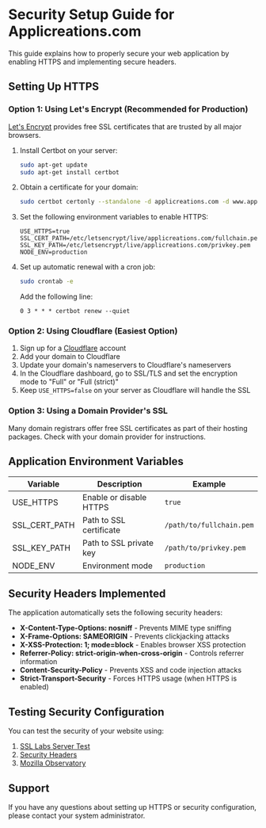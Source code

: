 # Security Setup Guide for Applicreations.com

This guide explains how to properly secure your web application by enabling HTTPS and implementing secure headers.

## Setting Up HTTPS

### Option 1: Using Let's Encrypt (Recommended for Production)

[Let's Encrypt](https://letsencrypt.org/) provides free SSL certificates that are trusted by all major browsers.

1. Install Certbot on your server:
   ```bash
   sudo apt-get update
   sudo apt-get install certbot
   ```

2. Obtain a certificate for your domain:
   ```bash
   sudo certbot certonly --standalone -d applicreations.com -d www.applicreations.com
   ```

3. Set the following environment variables to enable HTTPS:
   ```
   USE_HTTPS=true
   SSL_CERT_PATH=/etc/letsencrypt/live/applicreations.com/fullchain.pem
   SSL_KEY_PATH=/etc/letsencrypt/live/applicreations.com/privkey.pem
   NODE_ENV=production
   ```

4. Set up automatic renewal with a cron job:
   ```bash
   sudo crontab -e
   ```
   
   Add the following line:
   ```
   0 3 * * * certbot renew --quiet
   ```

### Option 2: Using Cloudflare (Easiest Option)

1. Sign up for a [Cloudflare](https://www.cloudflare.com/) account
2. Add your domain to Cloudflare
3. Update your domain's nameservers to Cloudflare's nameservers
4. In the Cloudflare dashboard, go to SSL/TLS and set the encryption mode to "Full" or "Full (strict)"
5. Keep `USE_HTTPS=false` on your server as Cloudflare will handle the SSL

### Option 3: Using a Domain Provider's SSL

Many domain registrars offer free SSL certificates as part of their hosting packages. Check with your domain provider for instructions.

## Application Environment Variables

| Variable | Description | Example |
|----------|-------------|---------|
| USE_HTTPS | Enable or disable HTTPS | `true` |
| SSL_CERT_PATH | Path to SSL certificate | `/path/to/fullchain.pem` |
| SSL_KEY_PATH | Path to SSL private key | `/path/to/privkey.pem` |
| NODE_ENV | Environment mode | `production` |

## Security Headers Implemented

The application automatically sets the following security headers:

- **X-Content-Type-Options: nosniff** - Prevents MIME type sniffing
- **X-Frame-Options: SAMEORIGIN** - Prevents clickjacking attacks
- **X-XSS-Protection: 1; mode=block** - Enables browser XSS protection
- **Referrer-Policy: strict-origin-when-cross-origin** - Controls referrer information
- **Content-Security-Policy** - Prevents XSS and code injection attacks
- **Strict-Transport-Security** - Forces HTTPS usage (when HTTPS is enabled)

## Testing Security Configuration

You can test the security of your website using:

1. [SSL Labs Server Test](https://www.ssllabs.com/ssltest/)
2. [Security Headers](https://securityheaders.com/)
3. [Mozilla Observatory](https://observatory.mozilla.org/)

## Support

If you have any questions about setting up HTTPS or security configuration, please contact your system administrator.